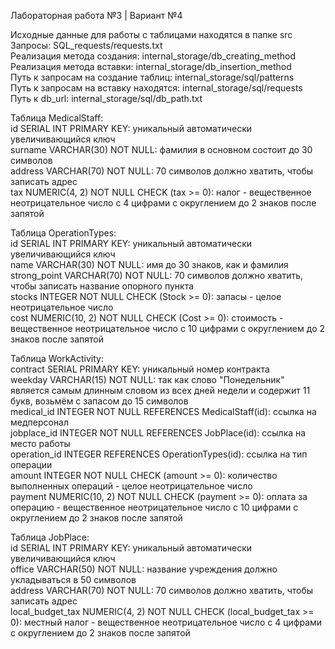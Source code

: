 Лабораторная работа №3 | Вариант №4  


Исходные данные для работы с таблицами находятся в папке src  
Запросы: SQL_requests/requests.txt  
Реализация метода создания: internal_storage/db_creating_method  
Реализация метода вставки: internal_storage/db_insertion_method  
Путь к запросам на создание таблиц: internal_storage/sql/patterns  
Путь к запросам на вставку находятся: internal_storage/sql/requests  
Путь к db_url: internal_storage/sql/db_path.txt   

Таблица MedicalStaff:  
id SERIAL INT PRIMARY KEY: уникальный автоматически увеличивающийся ключ  
surname VARCHAR(30) NOT NULL: фамилия в основном состоит до 30 символов  
address VARCHAR(70) NOT NULL: 70 символов должно хватить, чтобы записать адрес  
tax NUMERIC(4, 2) NOT NULL CHECK (tax >= 0): налог - вещественное неотрицательное число с 4 цифрами с округлением до 2 знаков после запятой  

Таблица OperationTypes:  
id SERIAL INT PRIMARY KEY: уникальный автоматически увеличивающийся ключ  
name VARCHAR(30) NOT NULL: имя до 30 знаков, как и фамилия  
strong_point VARCHAR(70) NOT NULL: 70 символов должно хватить, чтобы записать название опорного пункта  
stocks INTEGER NOT NULL CHECK (Stock >= 0): запасы - целое неотрицательное число  
сost NUMERIC(10, 2) NOT NULL CHECK (Cost >= 0): стоимость - вещественное неотрицательное число с 10 цифрами с округлением до 2 знаков после запятой  

Таблица WorkActivity:  
contract SERIAL PRIMARY KEY: уникальный номер контракта  
weekday VARCHAR(15) NOT NULL: так как слово "Понедельник" является самым длинным словом из всех дней недели и содержит 11 букв, возьмём с запасом до 15 символов  
medical_id INTEGER NOT NULL REFERENCES MedicalStaff(id): cсылка на медперсонал  
jobplace_id INTEGER NOT NULL REFERENCES JobPlace(id): cсылка на место работы  
operation_id INTEGER REFERENCES OperationTypes(id): cсылка на тип операции  
amount INTEGER NOT NULL CHECK (amount >= 0): количество выполненных операций - целое неотрицательное число  
payment NUMERIC(10, 2) NOT NULL CHECK (payment >= 0): оплата за операцию - вещественное неотрицательное число с 10 цифрами с округлением до 2 знаков после запятой  

Таблица JobPlace:  
id SERIAL INT PRIMARY KEY: уникальный автоматически увеличивающийся ключ  
office VARCHAR(50) NOT NULL: название учреждения должно укладываться в 50 символов  
address VARCHAR(70) NOT NULL: 70 символов должно хватить, чтобы записать адрес  
local_budget_tax NUMERIC(4, 2) NOT NULL CHECK (local_budget_tax >= 0): местный налог - вещественное неотрицательное число с 4 цифрами с округлением до 2 знаков после запятой  
